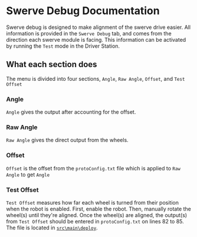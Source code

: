 # Swerve Debug Documentation

Swerve debug is designed to make alignment of the swerve drive easier. All information is provided in the `Swerve Debug` tab, and comes from the direction each swerve module is facing. This information can be activated by running the `Test` mode in the Driver Station.

## What each section does

The menu is divided into four sections, `Angle`, `Raw Angle`, `Offset`, and `Test Offset`

### Angle

`Angle` gives the output after accounting for the offset.

### Raw Angle

`Raw Angle` gives the direct output from the wheels.

### Offset

`Offset` is the offset from the `protoConfig.txt` file which is applied to `Raw Angle` to get `Angle`

### Test Offset

`Test Offset` measures how far each wheel is turned from their position when the robot is enabled. First, enable the robot. Then, manually rotate the wheel(s) until they're aligned. Once the wheel(s) are aligned, the output(s) from `Test Offset` should be entered in `protoConfig.txt` on lines 82 to 85. The file is located in [`src\main\deploy`](https://github.com/4329/RobotBase/blob/shuffleboardcleanup/src/main/deploy/protoConfig.txt).
